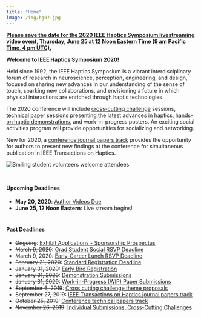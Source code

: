 ```yaml
---
title: "Home"
image: /img/bg07.jpg
---
```



[**Please save the date for the 2020 IEEE Haptics Symposium livestreaming video event, Thursday, June 25 at 12 Noon Eastern Time (9 am Pacific Time, 4 pm UTC).**](/attending/health-information/)

**Welcome to IEEE Haptics Symposium 2020!**

Held since 1992, the IEEE Haptics Symposium is a vibrant interdisciplinary forum of research in neuroscience, perception, engineering, and design, focused on sharing new advances in our understanding of the sense of touch, sparking new collaborations, and envisioning a future in which physical interactions are enriched through haptic technologies.  

The 2020 conference will include [cross-cutting challenge](/presenting/cross-cutting-challenges/) sessions, [technical paper](/presenting/technical-papers/) sessions presenting the latest advances in haptics,  [hands-on haptic demonstrations](/presenting/demos), and work-in-progress posters. An exciting social activities program will provide opportunities for socializing and networking.

New for 2020, a [conference journal papers track](/presenting/transactions-on-haptics-early-submission) provides the opportunity for authors to present new findings at the conference for simultaneous publication in IEEE Transactions on Haptics.

![Smiling student volunteers welcome attendees](/img/slide-image-6-crop.jpg)

<hr style="height:12px; visibility:hidden;" />

#### Upcoming Deadlines

* **May 20, 2020**: [Author Videos Due](https://2020.hapticssymposium.org/presenting/video-presentation-instructions-for-authors/)
* **June 25, 12 Noon Eastern**: Live stream begins!

<hr style="height:6px; visibility:hidden;" />

#### Past Deadlines

* ~~Ongoing~~: [Exhibit Applications - Sponsorship Prospectus](/sponsors/)
* ~~March 9, 2020~~: [Grad Student Social RSVP Deadline](/attending/social-events/)
* ~~March 9, 2020~~: [Early-Career Lunch RSVP Deadline](/attending/social-events/)
* ~~February 21, 2020~~: [Standard Registration Deadline](/attending/registration/)
* ~~January 31, 2020~~: [Early Bird Registration](/attending/registration/)
* ~~January 31, 2020~~: [Demonstration Submissions](/presenting/demos/)
* ~~January 31, 2020~~: [Work-in-Progress (WIP) Paper Submissions](/presenting/work-in-progress-wip-papers/)
* ~~September 6, 2019~~: [Cross cutting challenge theme proposals](/presenting/cross-cutting-challenges/)
* ~~September 27, 2019~~: [IEEE Transactions on Haptics journal papers track](/presenting/transactions-on-haptics-early-submission)
* ~~October 25, 2019~~: [Conference technical papers track](/presenting/technical-papers/)
* ~~November 26, 2019~~: [Individual Submissions, Cross-Cutting Challenges](/presenting/cross-cutting-challenges/)

<br>
